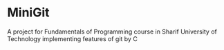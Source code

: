 # MiniGit
A project for Fundamentals of Programming course in Sharif University of Technology implementing features of git by C
